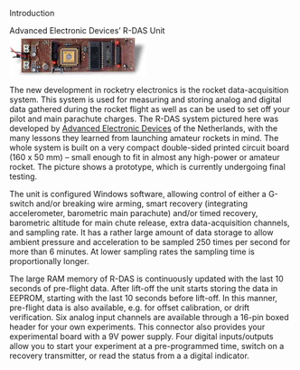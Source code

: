Introduction

Advanced Electronic Devices’ R-DAS Unit ![](/images/electronics_rdas.jpg)

The new development in rocketry electronics is the rocket data-acquisition system. This system is used for measuring and storing analog and digital data gathered during the rocket flight as well as can be used to set off your pilot and main parachute charges. The R-DAS system pictured here was developed by [Advanced Electronic Devices](http://www.iae.nl/users/aed/rdas/rdas.htm) of the Netherlands, with the many lessons they learned from launching amateur rockets in mind. The whole system is built on a very compact double-sided printed circuit board (160 x 50 mm) – small enough to fit in almost any high-power or amateur rocket. The picture shows a prototype, which is currently undergoing final testing.

The unit is configured Windows software, allowing control of either a G-switch and/or breaking wire arming, smart recovery (integrating accelerometer, barometric main parachute) and/or timed recovery, barometric altitude for main chute release, extra data-acquisition channels, and sampling rate. It has a rather large amount of data storage to allow ambient pressure and acceleration to be sampled 250 times per second for more than 6 minutes. At lower sampling rates the sampling time is proportionally longer.

The large RAM memory of R-DAS is continuously updated with the last 10 seconds of pre-flight data. After lift-off the unit starts storing the data in EEPROM, starting with the last 10 seconds before lift-off. In this manner, pre-flight data is also available, e.g. for offset calibration, or drift verification. Six analog input channels are available through a 16-pin boxed header for your own experiments. This connector also provides your experimental board with a 9V power supply. Four digital inputs/outputs allow you to start your experiment at a pre-programmed time, switch on a recovery transmitter, or read the status from a a digital indicator.

